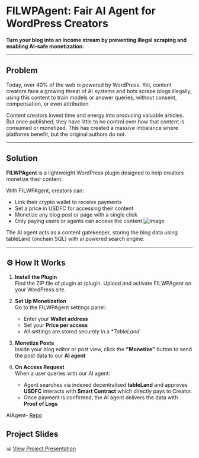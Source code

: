 # FILWPAgent: Fair AI Agent for WordPress Creators

**Turn your blog into an income stream by preventing illegal scraping and enabling AI-safe monetization.**

---

## Problem

Today, over 40% of the web is powered by WordPress. Yet, content creators face a growing threat of AI systems and bots scrape blogs illegally, using this content to train models or answer queries, without consent, compensation, or even attribution.

Content creators invest time and energy into producing valuable articles. But once published, they have little to no control over how that content is consumed or monetized. This has created a massive imbalance where platforms benefit, but the original authors do not.

---

## Solution

**FILWPAgent** is a lightweight WordPress plugin designed to help creators monetize their content.

With FILWPAgent, creators can:

-  Link their crypto wallet to receive payments  
-  Set a price in USDFC for accessing their content  
-  Monetize any blog post or page with a single click  
-  Only paying users or agents can access the content
![image](https://github.com/user-attachments/assets/c2ca6d5b-b788-496a-b704-4f0102734181)



The AI agent acts as a content gatekeeper, storing the blog data using tableLand (onchain SQL) with ai powered search engine.

---

## ⚙️ How It Works

1. **Install the Plugin**  
   Find the ZIP file of plugin at /plugin. Upload and activate FILWPAgent on your WordPress site.

2. **Set Up Monetization**  
   Go to the FILWPAgent settings panel:
   - Enter your **Wallet address**
   - Set your **Price per access**
   - All settings are stored securely in a **TableLand*

3. **Monetize Posts**  
   Inside your blog editor or post view, click the **"Monetize"** button to send the post data to our **AI agent**

4. **On Access Request**  
   When a user queries with our AI agent: 
   - Agent searches via indexed decentralised **tableLand** and approves **USDFC** interacts with **Smart Contract** which directly pays to Creator. 
   - Once payment is confirmed, the AI agent delivers the data with **Proof of Logs**


AIAgent- [Repo](https://github.com/Nith567/FILWPAgent)


## Project Slides
📊 [View Project Presentation](https://www.canva.com/design/DAGsR6-Rx5k/mlyC31fhzirv8Cc1rZn_4A/edit)
